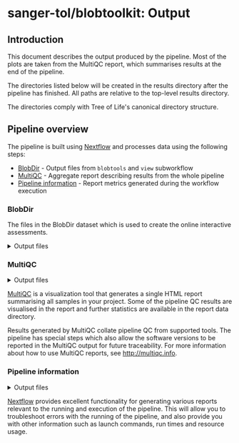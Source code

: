 # sanger-tol/blobtoolkit: Output

## Introduction

This document describes the output produced by the pipeline. Most of the plots are taken from the MultiQC report, which summarises results at the end of the pipeline.

The directories listed below will be created in the results directory after the pipeline has finished. All paths are relative to the top-level results directory.

The directories comply with Tree of Life's canonical directory structure.

<!-- Write this documentation describing your workflow's output -->

## Pipeline overview

The pipeline is built using [Nextflow](https://www.nextflow.io/) and processes data using the following steps:

- [BlobDir](#blobdir) - Output files from `blobtools` and `view` subworkflow
- [MultiQC](#multiqc) - Aggregate report describing results from the whole pipeline
- [Pipeline information](#pipeline-information) - Report metrics generated during the workflow execution

### BlobDir

The files in the BlobDir dataset which is used to create the online interactive assessments.

<details markdown="1">
<summary>Output files</summary>

- `<accession>/`
  - `*.json`: files generated from genome and alignment coverage statistics
  - `*.png`: static plot images

</details>

### MultiQC

<details markdown="1">
<summary>Output files</summary>

- `multiqc/`
  - `multiqc_report.html`: a standalone HTML file that can be viewed in your web browser.
  - `multiqc_data/`: directory containing parsed statistics from the different tools used in the pipeline.
  - `multiqc_plots/`: directory containing static images from the report in various formats.

</details>

[MultiQC](http://multiqc.info) is a visualization tool that generates a single HTML report summarising all samples in your project. Some of the pipeline QC results are visualised in the report and further statistics are available in the report data directory.

Results generated by MultiQC collate pipeline QC from supported tools. The pipeline has special steps which also allow the software versions to be reported in the MultiQC output for future traceability. For more information about how to use MultiQC reports, see <http://multiqc.info>.

### Pipeline information

<details markdown="1">
<summary>Output files</summary>

- `pipeline_info/blobtoolkit/`
  - Reports generated by Nextflow: `execution_report.html`, `execution_timeline.html`, `execution_trace.txt` and `pipeline_dag.dot`/`pipeline_dag.svg`.
  - Reports generated by the pipeline: `pipeline_report.html`, `pipeline_report.txt` and `software_versions.yml`. The `pipeline_report*` files will only be present if the `--email` / `--email_on_fail` parameter's are used when running the pipeline.
  - Reformatted samplesheet files used as input to the pipeline: `samplesheet.valid.csv`.
  - Parameters used by the pipeline run: `params.json`.

</details>

[Nextflow](https://www.nextflow.io/docs/latest/tracing.html) provides excellent functionality for generating various reports relevant to the running and execution of the pipeline. This will allow you to troubleshoot errors with the running of the pipeline, and also provide you with other information such as launch commands, run times and resource usage.
